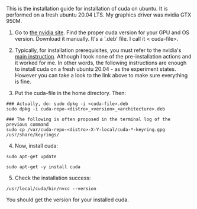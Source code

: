 
This is the installation guide for installation of cuda on ubuntu. It is performed on a fresh ubuntu 20.04 LTS. My graphics driver was nvidia GTX 950M.


1. Go to [the nvidia site](https://developer.nvidia.com/cuda-downloads). Find the proper cuda version for your GPU and OS version. Download it manually. It's a '.deb' file. I call it < cuda-file>.

2. Typically, for installation prerequisites, you must refer to the nvidia's [main instruction](https://docs.nvidia.com/cuda/cuda-installation-guide-linux/index.html). Although I took none of the pre-installation actions and it worked for me. In other words, the following instructions are enough to install cuda on a fresh ubuntu 20.04 - as the experiment states. However you can take a look to the link above to make sure everything is fine.

3. Put the cuda-file in the home directory. Then:

```
### Actually, do: sudo dpkg -i <cuda-file>.deb
sudo dpkg -i cuda-repo-<distro>_<version>_<architecture>.deb

### The following is often proposed in the terminal log of the previous command
sudo cp /var/cuda-repo-<distro>-X-Y-local/cuda-*-keyring.gpg /usr/share/keyrings/
```

4. Now, install cuda:

```
sudo apt-get update

sudo apt-get -y install cuda
```

5. Check the installation success:

```
/usr/local/cuda/bin/nvcc --version
```

You should get the version for your installed cuda.

